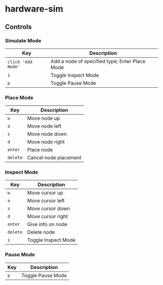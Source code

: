 # hardware-sim

## Controls
### Simulate Mode
| Key | Description |
| --- | --- |
| `click 'Add Node'` | Add a node of specified type; Enter Place Mode |
| `i` | Toggle Inspect Mode |
| `p` | Toggle Pause Mode |

### Place Mode
| Key | Description |
| --- | --- |
| `w` | Move node up |
| `a` | Move node left |
| `s` | Move node down |
| `d` | Move node right |
| `enter` | Place node |
| `delete` | Cancel node placement |

### Inspect Mode
| Key | Description |
| --- | --- |
| `w` | Move cursor up |
| `a` | Move cursor left |
| `s` | Move cursor down |
| `d` | Move cursor right |
| `enter` | Give info on node |
| `delete` | Delete node |
| `i` | Toggle Inspect Mode |

### Pause Mode
| Key | Description |
| --- | --- |
| `p` | Toggle Pause Mode |

